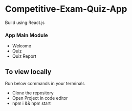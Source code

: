 # Competitive-Exam-Quiz-App
Build using React.js

### App Main Module
- Welcome 
- Quiz 
- Quiz Report

## To view locally
Run below commands in your terminals
+ Clone the repository
+ Open Project in code editor
+ npm i && npm start
